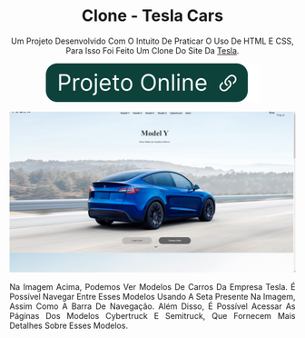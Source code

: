 <div align="center">

# Clone - Tesla Cars
Um Projeto Desenvolvido Com O Intuito De Praticar O Uso De HTML E CSS, Para Isso Foi Feito Um Clone Do Site Da [Tesla](https://www.tesla.com/).

[![Projeto Online](img/btnOnline.svg)](https://ericrq.github.io/ProjetoTeslaCars/)

[![projeto tesla cars](img/teslaCars.png)](https://ericrq.github.io/ProjetoTeslaCars/)

<div align="justify">Na Imagem Acima, Podemos Ver Modelos De Carros Da Empresa Tesla. É Possível Navegar Entre Esses Modelos Usando A Seta Presente Na Imagem, Assim Como A Barra De Navegação. Além Disso, É Possível Acessar As Páginas Dos Modelos Cybertruck E Semitruck, Que Fornecem Mais Detalhes Sobre Esses Modelos.
</div>

</div>

